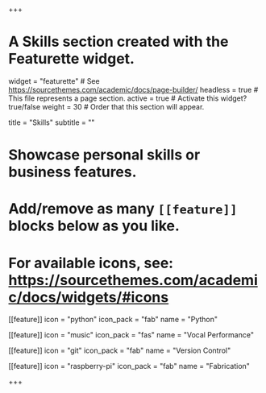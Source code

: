 +++
# A Skills section created with the Featurette widget.
widget = "featurette"  # See https://sourcethemes.com/academic/docs/page-builder/
headless = true  # This file represents a page section.
active = true  # Activate this widget? true/false
weight = 30  # Order that this section will appear.

title = "Skills"
subtitle = ""

# Showcase personal skills or business features.
#
# Add/remove as many `[[feature]]` blocks below as you like.
#
# For available icons, see: https://sourcethemes.com/academic/docs/widgets/#icons

[[feature]]
  icon = "python"
  icon_pack = "fab"
  name = "Python"

[[feature]]
  icon = "music"
  icon_pack = "fas"
  name = "Vocal Performance"

[[feature]]
  icon = "git"
  icon_pack = "fab"
  name = "Version Control"

[[feature]]
  icon = "raspberry-pi"
  icon_pack = "fab"
  name = "Fabrication"

+++
